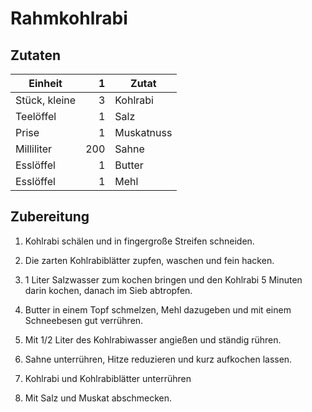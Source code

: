 # Rahmkohlrabi

## Zutaten

| Einheit       | 1   | Zutat      |
|---------------|----:|------------|
| Stück, kleine | 3   | Kohlrabi   |
| Teelöffel     | 1   | Salz       |
| Prise         | 1   | Muskatnuss |
| Milliliter    | 200 | Sahne      |
| Esslöffel     | 1   | Butter     |
| Esslöffel     | 1   | Mehl       |

## Zubereitung

1. Kohlrabi schälen und in fingergroße Streifen schneiden.

2. Die zarten Kohlrabiblätter zupfen, waschen und fein hacken.

3. 1 Liter Salzwasser zum kochen bringen und den Kohlrabi 5 Minuten darin
   kochen, danach im Sieb abtropfen.

4. Butter in einem Topf schmelzen, Mehl dazugeben und mit einem Schneebesen gut
   verrühren.

5. Mit 1/2 Liter des Kohlrabiwasser angießen und ständig rühren.

6. Sahne unterrühren, Hitze reduzieren und kurz aufkochen lassen.

7. Kohlrabi und Kohlrabiblätter unterrühren

8. Mit Salz und Muskat abschmecken.
